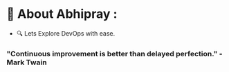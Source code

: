 # 💫 About Abhipray :
- 🔍  Lets Explore DevOps with ease.
### "Continuous improvement is better than delayed perfection." - Mark Twain   

